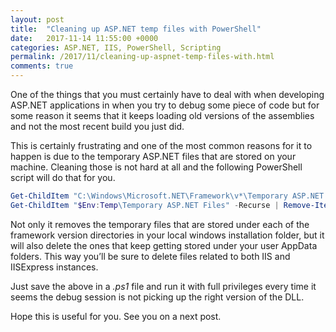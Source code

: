 ```yaml
---
layout: post
title:  "Cleaning up ASP.NET temp files with PowerShell"
date:   2017-11-14 11:55:00 +0000
categories: ASP.NET, IIS, PowerShell, Scripting
permalink: /2017/11/cleaning-up-aspnet-temp-files-with.html
comments: true
---
```

One of the things that you must certainly have to deal with when developing ASP.NET applications in when you try to debug some piece of code but for some reason it seems that it keeps loading old versions of the assemblies and not the most recent build you just did.

This is certainly frustrating and one of the most common reasons for it to happen is due to the temporary ASP.NET files that are stored on your machine. Cleaning those is not hard at all and the following PowerShell script will do that for you.

``` powershell
Get-ChildItem "C:\Windows\Microsoft.NET\Framework\v*\Temporary ASP.NET Files" -Recurse | Remove-Item -Recurse
Get-ChildItem "$Env:Temp\Temporary ASP.NET Files" -Recurse | Remove-Item -Recurse 
```

Not only it removes the temporary files that are stored under each of the framework version directories in your local windows installation folder, but it will also delete the ones that keep getting stored under your user AppData folders. This way you’ll be sure to delete files related to both IIS and IISExpress instances.

Just save the above in a *.ps1* file and run it with full privileges every time it seems the debug session is not picking up the right version of the DLL.

Hope this is useful for you. See you on a next post.